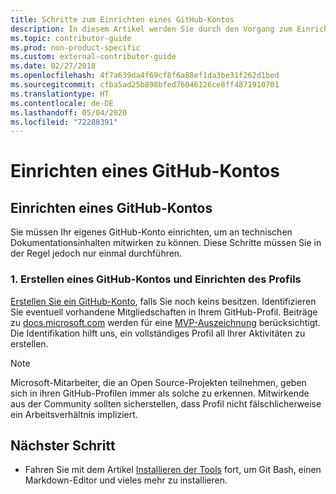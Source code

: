 ```yaml
---
title: Schritte zum Einrichten eines GitHub-Kontos
description: In diesem Artikel werden Sie durch den Vorgang zum Einrichten eines GitHub-Kontos geführt, das erforderlich ist, um an Inhalten von docs.microsoft.com mitzuwirken.
ms.topic: contributor-guide
ms.prod: non-product-specific
ms.custom: external-contributor-guide
ms.date: 02/27/2018
ms.openlocfilehash: 4f7a639da4f69cf8f6a88ef1da3be31f262d1bed
ms.sourcegitcommit: cfba5ad25b898bfed76046126ce8ff4871910701
ms.translationtype: HT
ms.contentlocale: de-DE
ms.lasthandoff: 05/04/2020
ms.locfileid: "72288391"
---
```

# <a name="github-account-setup"></a>Einrichten eines GitHub-Kontos

## <a name="set-up-your-github-account"></a>Einrichten eines GitHub-Kontos

Sie müssen Ihr eigenes GitHub-Konto einrichten, um an technischen Dokumentationsinhalten mitwirken zu können. Diese Schritte müssen Sie in der Regel jedoch nur einmal durchführen.

### <a name="1-create-a-github-account-and-set-up-your-profile"></a>1. Erstellen eines GitHub-Kontos und Einrichten des Profils

[Erstellen Sie ein GitHub-Konto](https://github.com/join), falls Sie noch keins besitzen. Identifizieren Sie eventuell vorhandene Mitgliedschaften in Ihrem GitHub-Profil. Beiträge zu [docs.microsoft.com](https://docs.microsoft.com) werden für eine [MVP-Auszeichnung](https://mvp.microsoft.com) berücksichtigt. Die Identifikation hilft uns, ein vollständiges Profil all Ihrer Aktivitäten zu erstellen.

>[!NOTE]
> Microsoft-Mitarbeiter, die an Open Source-Projekten teilnehmen, geben sich in ihren GitHub-Profilen immer als solche zu erkennen. Mitwirkende aus der Community sollten sicherstellen, dass Profil nicht fälschlicherweise ein Arbeitsverhältnis impliziert.

## <a name="next-step"></a>Nächster Schritt

* Fahren Sie mit dem Artikel [Installieren der Tools](get-started-setup-tools.md) fort, um Git Bash, einen Markdown-Editor und vieles mehr zu installieren.
